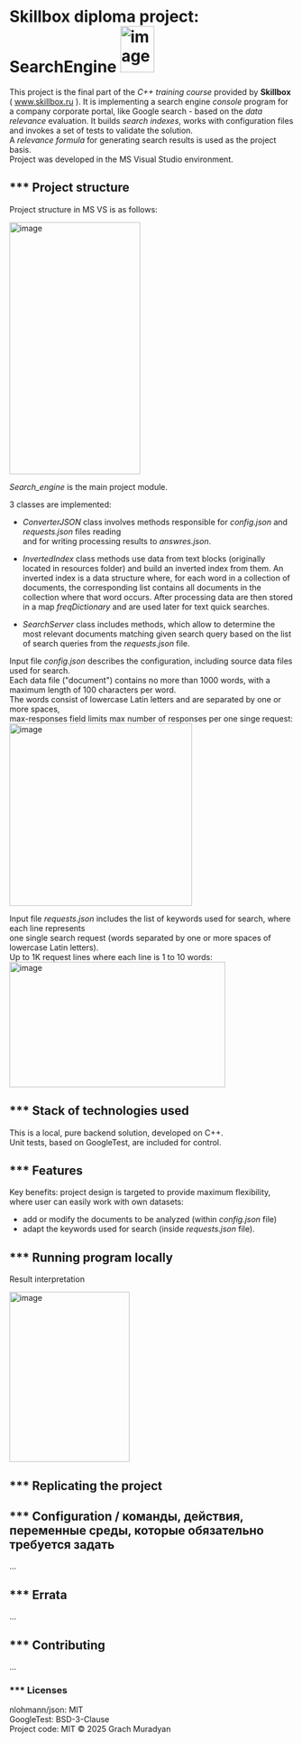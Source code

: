# Skillbox diploma project: SearchEngine  <img width="60" height="82" alt="image" src="https://github.com/user-attachments/assets/62431dec-ee86-49aa-947a-01e9da8f1ddf" />

This project is the final part of the *C++ training course* provided by **Skillbox** ( www.skillbox.ru ).
It is implementing a search engine *console* program for a company corporate portal, like Google search - 
based on the *data relevance* evaluation. 
It builds *search indexes*, works with configuration files and invokes a set of tests to validate the solution.  
A *relevance formula* for generating search results is used as the project basis.  
Project was developed in the MS Visual Studio environment. 



## *** Project structure  
Project structure in MS VS is as follows:
<p>
<img width="232" height="446" alt="image" src="https://github.com/user-attachments/assets/67a9762f-a4b6-48b8-9335-1e7384ba96c1" />
</p>

*Search_engine* is the main project module.  

3 classes are implemented:
- *ConverterJSON* class involves methods responsible for *config.json* and *requests.json* files reading  
and for writing processing results to *answres.json*.  

- *InvertedIndex* class methods use data from text blocks (originally located in resources folder)
and build an inverted index from them. An inverted index is a data structure where,
for each word in a collection of documents, the corresponding list contains all documents
in the collection where that word occurs.
After processing data are then stored in a map *freqDictionary* and are used later for text quick searches.  

- *SearchServer* class includes methods, which allow to determine the most relevant documents
matching given search query based on the list of search queries from the *requests.json* file. 


Input file *config.json* describes the configuration, including source data files used for search.  
Each data file ("document") contains no more than 1000 words, with a maximum length of 100 characters per word.  
The words consist of lowercase Latin letters and are separated by one or more spaces,   
max-responses field limits max number of responses per one singe request:  
<img width="324" height="323" alt="image" src="https://github.com/user-attachments/assets/db358f19-3914-406b-bfc3-b68086a92a0b" />  


Input file *requests.json* includes the list of keywords used for search, where each line represents  
one single search request (words separated by one or more spaces of lowercase Latin letters).  
Up to 1K request lines where each line is 1 to 10 words:  
<img width="383" height="222" alt="image" src="https://github.com/user-attachments/assets/77f561af-a964-4d93-b8f9-8330cd59022b" />  


##  *** Stack of technologies used  
This is a local, pure backend solution, developed on C++.  
Unit tests, based on GoogleTest, are included for control.


## *** Features
Key benefits: project design is targeted to provide maximum flexibility,  
where user can easily work with own datasets:  
- add or modify the documents to be analyzed (within *config.json* file)  
- adapt the keywords used for search (inside *requests.json* file).


## *** Running program locally  
Result interpretation  
  <p>
    <img width="213" height="301" alt="image" src="https://github.com/user-attachments/assets/1ac0e25b-cfe2-44ec-a90f-e652eec9bacb" />
  </p>


## *** Replicating the project


<p>
</p>

## *** Configuration / команды, действия, переменные среды, которые обязательно требуется задать
...
<p>
</p>


## *** Errata
...
<p>
</p>


## *** Contributing
...
<p>
</p>

### *** Licenses
nlohmann/json: MIT  
GoogleTest: BSD-3-Clause  
Project code: MIT © 2025 Grach Muradyan
